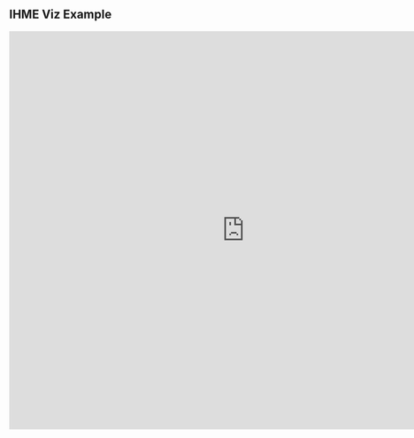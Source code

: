 ## IHME Viz Example


<iframe src="http://ihmeuw.org/4jjv" scrolling="no" style="border: 0; width: 850px; height:
720px;">